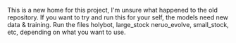 This is a new home for this project, I'm unsure what happened to the old repository. If you want to try and run this for your self, the models need new data & training. Run the files holybot, large_stock neruo_evolve, small_stock, etc, depending on what you want to use.
